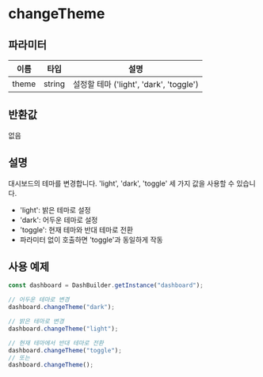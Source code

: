 # changeTheme

## 파라미터

| 이름 | 타입 | 설명 |
| ------ | ------ | ------------------------- |
| theme | string | 설정할 테마 ('light', 'dark', 'toggle') |

## 반환값

없음

## 설명
대시보드의 테마를 변경합니다. 'light', 'dark', 'toggle' 세 가지 값을 사용할 수 있습니다. 
- 'light': 밝은 테마로 설정
- 'dark': 어두운 테마로 설정 
- 'toggle': 현재 테마와 반대 테마로 전환
- 파라미터 없이 호출하면 'toggle'과 동일하게 작동

## 사용 예제

```javascript
const dashboard = DashBuilder.getInstance("dashboard");

// 어두운 테마로 변경
dashboard.changeTheme("dark");

// 밝은 테마로 변경
dashboard.changeTheme("light");

// 현재 테마에서 반대 테마로 전환
dashboard.changeTheme("toggle");
// 또는
dashboard.changeTheme();
```

